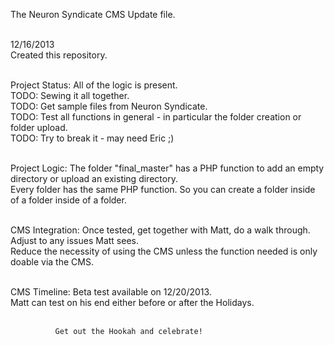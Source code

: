 The Neuron Syndicate CMS Update file.<br><br>

12/16/2013<br>
Created this repository.<br><br>

Project Status: All of the logic is present.<br>
                TODO: Sewing it all together.<br>
                TODO: Get sample files from Neuron Syndicate.<br>
                TODO: Test all functions in general - in particular the folder creation or folder upload.<br>
                TODO: Try to break it - may need Eric ;)<br><br>


Project Logic:  The folder "final_master" has a PHP function to add an empty directory or upload an existing directory.<br>
                Every folder has the same PHP function. So you can create a folder inside of a folder inside of a folder.<br><br>
                

CMS Integration:  Once tested, get together with Matt, do a walk through. Adjust to any issues Matt sees.<br>
                  Reduce the necessity of using the CMS unless the function needed is only doable via the CMS.<br><br>
                  
                  
CMS Timeline: Beta test available on 12/20/2013.<br>
              Matt can test on his end either before or after the Holidays.<br><br>
              
              Get out the Hookah and celebrate!
